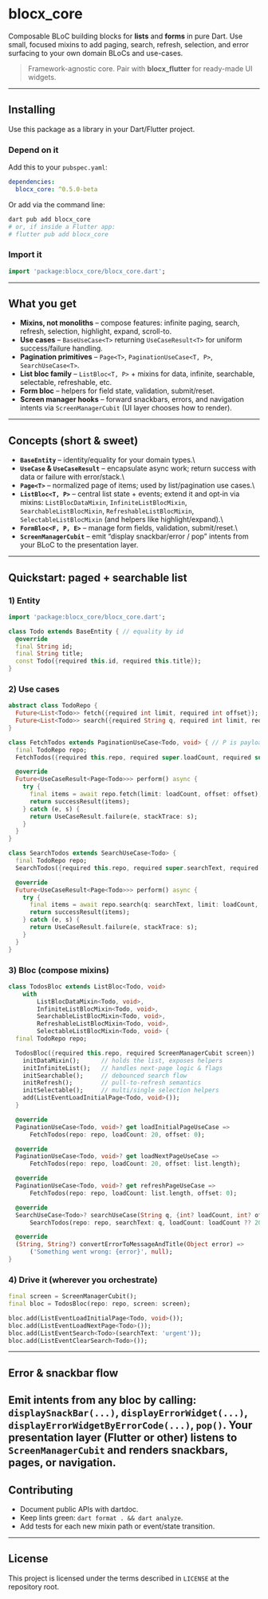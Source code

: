 # blocx\_core

Composable BLoC building blocks for **lists** and **forms** in pure Dart. Use small, focused mixins to add paging, search, refresh, selection, and error surfacing to your own domain BLoCs and use-cases.

> Framework-agnostic core. Pair with **blocx\_flutter** for ready-made UI widgets.

---

## Installing

Use this package as a library in your Dart/Flutter project.

### Depend on it

Add this to your `pubspec.yaml`:

```yaml
dependencies:
  blocx_core: ^0.5.0-beta
```

Or add via the command line:

```sh
dart pub add blocx_core
# or, if inside a Flutter app:
# flutter pub add blocx_core
```

### Import it

```dart
import 'package:blocx_core/blocx_core.dart';
```

---

## What you get

* **Mixins, not monoliths** – compose features: infinite paging, search, refresh, selection, highlight, expand, scroll-to.
* **Use cases** – `BaseUseCase<T>` returning `UseCaseResult<T>` for uniform success/failure handling.
* **Pagination primitives** – `Page<T>`, `PaginationUseCase<T, P>`, `SearchUseCase<T>`.
* **List bloc family** – `ListBloc<T, P>` + mixins for data, infinite, searchable, selectable, refreshable, etc.
* **Form bloc** – helpers for field state, validation, submit/reset.
* **Screen manager hooks** – forward snackbars, errors, and navigation intents via `ScreenManagerCubit` (UI layer chooses how to render).

---

## Concepts (short & sweet)

* **`BaseEntity`** – identity/equality for your domain types.\\
* **`UseCase` & `UseCaseResult`** – encapsulate async work; return success with data or failure with error/stack.\\
* **`Page<T>`** – normalized page of items; used by list/pagination use cases.\\
* **`ListBloc<T, P>`** – central list state + events; extend it and opt‑in via mixins:
  `ListBlocDataMixin`, `InfiniteListBlocMixin`, `SearchableListBlocMixin`, `RefreshableListBlocMixin`, `SelectableListBlocMixin` (and helpers like highlight/expand).\\
* **`FormBloc<F, P, E>`** – manage form fields, validation, submit/reset.\\
* **`ScreenManagerCubit`** – emit “display snackbar/error / pop” intents from your BLoC to the presentation layer.

---

## Quickstart: paged + searchable list

### 1) Entity

```dart
import 'package:blocx_core/blocx_core.dart';

class Todo extends BaseEntity { // equality by id
  @override
  final String id;
  final String title;
  const Todo({required this.id, required this.title});
}
```

### 2) Use cases

```dart
abstract class TodoRepo {
  Future<List<Todo>> fetch({required int limit, required int offset});
  Future<List<Todo>> search({required String q, required int limit, required int offset});
}

class FetchTodos extends PaginationUseCase<Todo, void> { // P is payload (void here)
  final TodoRepo repo;
  FetchTodos({required this.repo, required super.loadCount, required super.offset});

  @override
  Future<UseCaseResult<Page<Todo>>> perform() async {
    try {
      final items = await repo.fetch(limit: loadCount, offset: offset);
      return successResult(items);
    } catch (e, s) {
      return UseCaseResult.failure(e, stackTrace: s);
    }
  }
}

class SearchTodos extends SearchUseCase<Todo> {
  final TodoRepo repo;
  SearchTodos({required this.repo, required super.searchText, required super.loadCount, required super.offset});

  @override
  Future<UseCaseResult<Page<Todo>>> perform() async {
    try {
      final items = await repo.search(q: searchText, limit: loadCount, offset: offset);
      return successResult(items);
    } catch (e, s) {
      return UseCaseResult.failure(e, stackTrace: s);
    }
  }
}
```

### 3) Bloc (compose mixins)

```dart
class TodosBloc extends ListBloc<Todo, void>
    with
        ListBlocDataMixin<Todo, void>,
        InfiniteListBlocMixin<Todo, void>,
        SearchableListBlocMixin<Todo, void>,
        RefreshableListBlocMixin<Todo, void>,
        SelectableListBlocMixin<Todo, void> {
  final TodoRepo repo;

  TodosBloc({required this.repo, required ScreenManagerCubit screen}) : super(screen, InfiniteListBloc()) {
    initDataMixin();      // holds the list, exposes helpers
    initInfiniteList();   // handles next-page logic & flags
    initSearchable();     // debounced search flow
    initRefresh();        // pull-to-refresh semantics
    initSelectable();     // multi/single selection helpers
    add(ListEventLoadInitialPage<Todo, void>());
  }

  @override
  PaginationUseCase<Todo, void>? get loadInitialPageUseCase =>
      FetchTodos(repo: repo, loadCount: 20, offset: 0);

  @override
  PaginationUseCase<Todo, void>? get loadNextPageUseCase =>
      FetchTodos(repo: repo, loadCount: 20, offset: list.length);

  @override
  PaginationUseCase<Todo, void>? get refreshPageUseCase =>
      FetchTodos(repo: repo, loadCount: list.length, offset: 0);

  @override
  SearchUseCase<Todo>? searchUseCase(String q, {int? loadCount, int? offset}) =>
      SearchTodos(repo: repo, searchText: q, loadCount: loadCount ?? 20, offset: offset ?? 0);

  @override
  (String, String?) convertErrorToMessageAndTitle(Object error) =>
      ('Something went wrong: {error}', null);
}
```

### 4) Drive it (wherever you orchestrate)

```dart
final screen = ScreenManagerCubit();
final bloc = TodosBloc(repo: repo, screen: screen);

bloc.add(ListEventLoadInitialPage<Todo, void>());
bloc.add(ListEventLoadNextPage<Todo>());
bloc.add(ListEventSearch<Todo>(searchText: 'urgent'));
bloc.add(ListEventClearSearch<Todo>());
```

---

## Error & snackbar flow

Emit intents from any bloc by calling:
`displaySnackBar(...)`, `displayErrorWidget(...)`, `displayErrorWidgetByErrorCode(...)`, `pop()`.
Your presentation layer (Flutter or other) listens to `ScreenManagerCubit` and renders snackbars, pages, or navigation.
---

## Contributing

* Document public APIs with dartdoc.
* Keep lints green: `dart format . && dart analyze`.
* Add tests for each new mixin path or event/state transition.

---

## License

This project is licensed under the terms described in `LICENSE` at the repository root.
